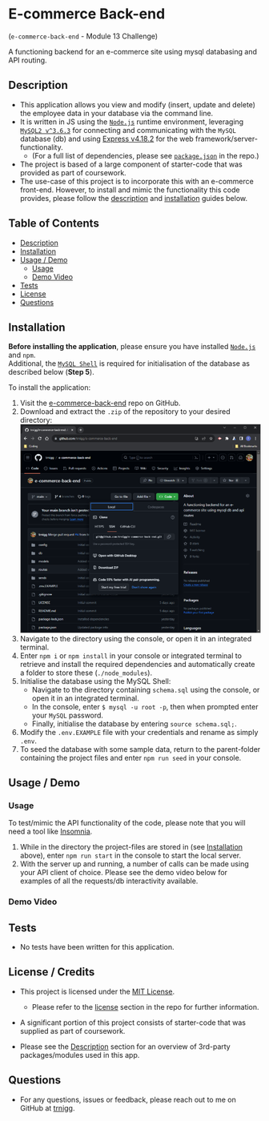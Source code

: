 # E-commerce Back-end
(`e-commerce-back-end` - Module 13 Challenge)  

A functioning backend for an e-commerce site using mysql databasing and API routing.

## Description
- This application allows you view and modify (insert, update and delete) the employee data in your database via the command line.
- It is written in JS using the [`Node.js`](https://nodejs.org/en) runtime environment, leveraging [`MySQL2 v^3.6.3`](https://www.npmjs.com/package/mysql2/v/3.6.3) for connecting and communicating with the `MySQL` database (db) and using [Express v4.18.2](https://www.npmjs.com/package/express/v/4.18.2) for the web framework/server-functionality.
  - (For a full list of dependencies, please see [`package.json`](./package.json)  in the repo.)
- The project is based of a large component of starter-code that was provided as part of coursework.
- The use-case of this project is to incorporate this with an e-commerce front-end. However, to install and mimic the functionality this code provides, please follow the [description](#description) and [installation](#installation) guides below. 

## Table of Contents
- [Description](#description)
- [Installation](#installation)
- [Usage / Demo](#usage--demo)
    - [Usage](#usage)
    - [Demo Video](#demo-video)
- [Tests](#tests)
- [License](#license)
- [Questions](#questions)

## Installation
**Before installing the application**, please ensure you have installed [`Node.js`](https://nodejs.org/en) and `npm`.  
Additional, the [`MySQL Shell`](https://dev.mysql.com/doc/mysql-shell/8.0/en/mysql-shell-install.html) is required for initialisation of the database as described below (**Step 5**). 

To install the application: 
1. Visit the [e-commerce-back-end](https://github.com/trnigg/e-commerce-back-end) repo on GitHub.
2. Download and extract the `.zip` of the repository to your desired directory:  
![Screenshot showing that clicking the CODE dropdown shows a link to download ZIP](./assets/screenshots/screenshot_download.png)
3. Navigate to the directory using the console, or open it in an integrated terminal.
4. Enter `npm i` or `npm install` in your console or integrated terminal to retrieve and install the required dependencies and automatically create a folder to store these (`./node_modules`).
5. Initialise the database using the MySQL Shell:
    - Navigate to the directory containing `schema.sql` using the console, or open it in an integrated terminal.
    - In the console, enter `$ mysql -u root -p`, then when prompted enter your `MySQL` password.
    - Finally, initialise the database by entering `source schema.sql;`.
6. Modify the `.env.EXAMPLE` file with your credentials and rename as simply `.env`.
7. To seed the database with some sample data, return to the parent-folder containing the project files and enter `npm run seed` in your console.

## Usage / Demo

### Usage

To test/mimic the API functionality of the code, please note that you will need a tool like [Insomnia](https://insomnia.rest/).

1. While in the directory the project-files are stored in (see [Installation](#installation) above), enter `npm run start` in the console to start the local server.
2. With the server up and running, a number of calls can be made using your API client of choice. Please see the demo video below for examples of all the requests/db interactivity available.

### Demo Video

## Tests 
- No tests have been written for this application.

## License / Credits
- This project is licensed under the [MIT License](https://choosealicense.com/licenses/mit).
    - Please refer to the [license](./LICENSE) section in the repo for further information.  

- A significant portion of this project consists of starter-code that was supplied as part of coursework.  

- Please see the [Description](#description) section for an overview of 3rd-party packages/modules used in this app.  

## Questions
- For any questions, issues or feedback, please reach out to me on GitHub at [trnigg](https://github.com/trnigg/).
